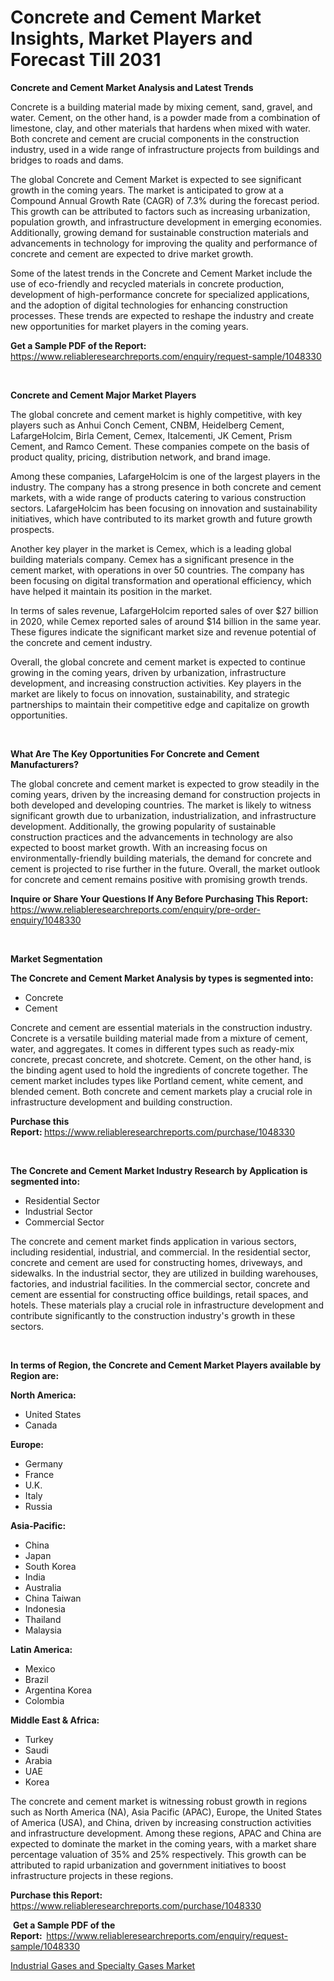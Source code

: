 <p><h1>Concrete and Cement Market Insights, Market Players and Forecast Till 2031</h1></p><p><strong>Concrete and Cement Market Analysis and Latest Trends</strong></p>
<p><p>Concrete is a building material made by mixing cement, sand, gravel, and water. Cement, on the other hand, is a powder made from a combination of limestone, clay, and other materials that hardens when mixed with water. Both concrete and cement are crucial components in the construction industry, used in a wide range of infrastructure projects from buildings and bridges to roads and dams.</p><p>The global Concrete and Cement Market is expected to see significant growth in the coming years. The market is anticipated to grow at a Compound Annual Growth Rate (CAGR) of 7.3% during the forecast period. This growth can be attributed to factors such as increasing urbanization, population growth, and infrastructure development in emerging economies. Additionally, growing demand for sustainable construction materials and advancements in technology for improving the quality and performance of concrete and cement are expected to drive market growth.</p><p>Some of the latest trends in the Concrete and Cement Market include the use of eco-friendly and recycled materials in concrete production, development of high-performance concrete for specialized applications, and the adoption of digital technologies for enhancing construction processes. These trends are expected to reshape the industry and create new opportunities for market players in the coming years.</p></p>
<p><strong>Get a Sample PDF of the Report:&nbsp;</strong> <a href="https://www.reliableresearchreports.com/enquiry/request-sample/1048330">https://www.reliableresearchreports.com/enquiry/request-sample/1048330</a></p>
<p>&nbsp;</p>
<p><strong>Concrete and Cement Major Market Players</strong></p>
<p><p>The global concrete and cement market is highly competitive, with key players such as Anhui Conch Cement, CNBM, Heidelberg Cement, LafargeHolcim, Birla Cement, Cemex, Italcementi, JK Cement, Prism Cement, and Ramco Cement. These companies compete on the basis of product quality, pricing, distribution network, and brand image.</p><p>Among these companies, LafargeHolcim is one of the largest players in the industry. The company has a strong presence in both concrete and cement markets, with a wide range of products catering to various construction sectors. LafargeHolcim has been focusing on innovation and sustainability initiatives, which have contributed to its market growth and future growth prospects.</p><p>Another key player in the market is Cemex, which is a leading global building materials company. Cemex has a significant presence in the cement market, with operations in over 50 countries. The company has been focusing on digital transformation and operational efficiency, which have helped it maintain its position in the market.</p><p>In terms of sales revenue, LafargeHolcim reported sales of over $27 billion in 2020, while Cemex reported sales of around $14 billion in the same year. These figures indicate the significant market size and revenue potential of the concrete and cement industry.</p><p>Overall, the global concrete and cement market is expected to continue growing in the coming years, driven by urbanization, infrastructure development, and increasing construction activities. Key players in the market are likely to focus on innovation, sustainability, and strategic partnerships to maintain their competitive edge and capitalize on growth opportunities.</p></p>
<p>&nbsp;</p>
<p><strong>What Are The Key Opportunities For Concrete and Cement Manufacturers?</strong></p>
<p><p>The global concrete and cement market is expected to grow steadily in the coming years, driven by the increasing demand for construction projects in both developed and developing countries. The market is likely to witness significant growth due to urbanization, industrialization, and infrastructure development. Additionally, the growing popularity of sustainable construction practices and the advancements in technology are also expected to boost market growth. With an increasing focus on environmentally-friendly building materials, the demand for concrete and cement is projected to rise further in the future. Overall, the market outlook for concrete and cement remains positive with promising growth trends.</p></p>
<p><strong>Inquire or Share Your Questions If Any Before Purchasing This Report:</strong> <a href="https://www.reliableresearchreports.com/enquiry/pre-order-enquiry/1048330">https://www.reliableresearchreports.com/enquiry/pre-order-enquiry/1048330</a></p>
<p>&nbsp;</p>
<p><strong>Market Segmentation</strong></p>
<p><strong>The Concrete and Cement Market Analysis by types is segmented into:</strong></p>
<p><ul><li>Concrete</li><li>Cement</li></ul></p>
<p><p>Concrete and cement are essential materials in the construction industry. Concrete is a versatile building material made from a mixture of cement, water, and aggregates. It comes in different types such as ready-mix concrete, precast concrete, and shotcrete. Cement, on the other hand, is the binding agent used to hold the ingredients of concrete together. The cement market includes types like Portland cement, white cement, and blended cement. Both concrete and cement markets play a crucial role in infrastructure development and building construction.</p></p>
<p><strong>Purchase this Report:&nbsp;</strong><a href="https://www.reliableresearchreports.com/purchase/1048330">https://www.reliableresearchreports.com/purchase/1048330</a></p>
<p>&nbsp;</p>
<p><strong>The Concrete and Cement Market Industry Research by Application is segmented into:</strong></p>
<p><ul><li>Residential Sector</li><li>Industrial Sector</li><li>Commercial Sector</li></ul></p>
<p><p>The concrete and cement market finds application in various sectors, including residential, industrial, and commercial. In the residential sector, concrete and cement are used for constructing homes, driveways, and sidewalks. In the industrial sector, they are utilized in building warehouses, factories, and industrial facilities. In the commercial sector, concrete and cement are essential for constructing office buildings, retail spaces, and hotels. These materials play a crucial role in infrastructure development and contribute significantly to the construction industry's growth in these sectors.</p></p>
<p>&nbsp;</p>
<p><strong>In terms of Region, the Concrete and Cement Market Players available by Region are:</strong></p>
<p>
    <p> <strong> North America: </strong>
        <ul>
            <li>United States</li>
            <li>Canada</li>
        </ul>
        </p> 
    <p> <strong> Europe: </strong>
        <ul>
            <li>Germany</li>
            <li>France</li>
            <li>U.K.</li>
            <li>Italy</li>
            <li>Russia</li>
        </ul>
        </p> 
    <p> <strong> Asia-Pacific: </strong>
        <ul>
            <li>China</li>
            <li>Japan</li>
            <li>South Korea</li>
            <li>India</li>
            <li>Australia</li>
            <li>China Taiwan</li>
            <li>Indonesia</li>
            <li>Thailand</li>
            <li>Malaysia</li>
        </ul>
        </p> 
    <p> <strong> Latin America: </strong>
        <ul>
            <li>Mexico</li>
            <li>Brazil</li>
            <li>Argentina Korea</li>
            <li>Colombia</li>
        </ul>
        </p> 
    <p> <strong> Middle East & Africa: </strong>
        <ul>
            <li>Turkey</li>
            <li>Saudi</li>
            <li>Arabia</li>
            <li>UAE</li>
            <li>Korea</li>
        </ul>
    </p>
    </p>
<p><p>The concrete and cement market is witnessing robust growth in regions such as North America (NA), Asia Pacific (APAC), Europe, the United States of America (USA), and China, driven by increasing construction activities and infrastructure development. Among these regions, APAC and China are expected to dominate the market in the coming years, with a market share percentage valuation of 35% and 25% respectively. This growth can be attributed to rapid urbanization and government initiatives to boost infrastructure projects in these regions.</p></p>
<p><strong>Purchase this Report: </strong><a href="https://www.reliableresearchreports.com/purchase/1048330">https://www.reliableresearchreports.com/purchase/1048330</a></p>
<p>&nbsp;<strong>Get a Sample PDF of the Report:&nbsp;&nbsp;</strong><a href="https://www.reliableresearchreports.com/enquiry/request-sample/1048330">https://www.reliableresearchreports.com/enquiry/request-sample/1048330</a></p>
<p><strong></strong></p>
<p><p><a href="https://eight-handstand-8fb.notion.site/Industrial-Gases-and-Specialty-Gases-Market-Size-Growing-and-Forecasted-for-period-from-2024-2031--65a481b1593445b6aa2bebab33d45e49">Industrial Gases and Specialty Gases Market</a></p></p>